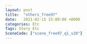 ```yaml
---
layout: post
title:  "others_free97"
date:   2021-02-15 15:00:00 +0000
categories: Etc
Tags: Story Etc
SceneCode: ["scene_free97_q1_s20"]
---
```

